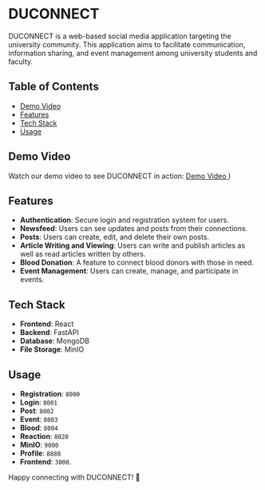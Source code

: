 # DUCONNECT

DUCONNECT is a web-based social media application targeting the university community. This application aims to facilitate communication, information sharing, and event management among university students and faculty.

## Table of Contents

- [Demo Video](#demo-video)
- [Features](#features)
- [Tech Stack](#tech-stack)
- [Usage](#usage)



## Demo Video

Watch our demo video to see DUCONNECT in action: [Demo Video ](https://www.youtube.com/watch?v=E8HLfvO5q90&list=LL&index=6))

## Features

- **Authentication**: Secure login and registration system for users.
- **Newsfeed**: Users can see updates and posts from their connections.
- **Posts**: Users can create, edit, and delete their own posts.
- **Article Writing and Viewing**: Users can write and publish articles as well as read articles written by others.
- **Blood Donation**: A feature to connect blood donors with those in need.
- **Event Management**: Users can create, manage, and participate in events.

## Tech Stack

- **Frontend**: React
- **Backend**: FastAPI
- **Database**: MongoDB
- **File Storage**: MinIO

## Usage

- **Registration**: `8000`
- **Login**: `8001`
- **Post**: `8002`
- **Event**: `8003`
- **Blood**: `8004`
- **Reaction**: `8020`
- **MinIO**: `9000`
- **Profile**: `8888`
- **Frontend**: `3000`.



Happy connecting with DUCONNECT! 🚀
